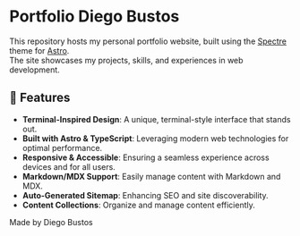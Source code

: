 # Portfolio Diego Bustos

This repository hosts my personal portfolio website, built using the [Spectre](https://github.com/louisescher/spectre) theme for [Astro](https://astro.build/).  
The site showcases my projects, skills, and experiences in web development.

## 🚀 Features

- **Terminal-Inspired Design**: A unique, terminal-style interface that stands out.
- **Built with Astro & TypeScript**: Leveraging modern web technologies for optimal performance.
- **Responsive & Accessible**: Ensuring a seamless experience across devices and for all users.
- **Markdown/MDX Support**: Easily manage content with Markdown and MDX.
- **Auto-Generated Sitemap**: Enhancing SEO and site discoverability.
- **Content Collections**: Organize and manage content efficiently.

Made by Diego Bustos